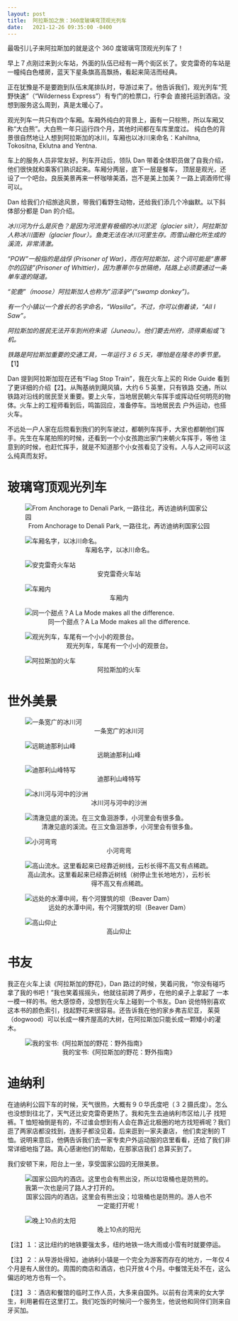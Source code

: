 ```yaml
---
layout: post
title:  阿拉斯加之旅：360度玻璃穹顶观光列车
date:   2021-12-26 09:35:00 -0400
---
```


最吸引儿子来阿拉斯加的就是这个 360 度玻璃穹顶观光列车了！

早上７点刚过来到火车站，外面的队伍已经有一两个街区长了。安克雷奇的车站是一幢纯白色楼房，蓝天下星条旗高高飘扬，看起来简洁而经典。

正在犹豫是不是要跑到队伍末尾排队时，导游过来了。他告诉我们，观光列车“荒野快速”（“Wilderness Express”）有专门的检票口，行李会
直接托运到酒店。没想到服务这么周到，真是太暖心了。

观光列车一共只有四个车厢。车厢外纯白的背景上，画有一只棕熊，所以车厢又称“大白熊”。大白熊一年只运行四个月，其他时间都在车库里度过。
纯白色的背景很自然地让人想到阿拉斯加的冰川，车厢也以冰川来命名：Kahiltna, Tokositna, Eklutna and Yentna.

车上的服务人员非常友好。列车开动后，领队 Dan 带着全体职员做了自我介绍，他们很快就和乘客们熟识起来。车厢分两层，底下一层是餐车，
顶层是观光，还设了一个吧台。良辰美景再来一杯咖啡美酒，岂不是美上加美？一路上调酒师忙得可以。

Dan 给我们介绍旅途风景，带我们看野生动物，还给我们添几个冷幽默。以下斜体部分都是 Dan 的介绍。

_冰川河为什么是灰色？是因为河流里有极细的冰川淤泥（glacier silt），阿拉斯加人称冰川面粉（glacier flour）。鱼类无法在冰川河里生存。而雪山融化所生成的溪流，非常清澈。_

_“POW”一般指的是战俘 (Prisoner of War)，而在阿拉斯加，这个词可能是“惠蒂尔的囚徒”(Prisoner of Whittier)，因为惠蒂尔与世隔绝，陆路上必须要通过一条单车道的隧道。_

_“驼鹿”（moose）阿拉斯加人也称为”沼泽驴”(“swamp donkey”)。_

_有一个小镇以一个酋长的名字命名，“Wasilla”。不过，你可以倒着读，“All I Saw”。_

_阿拉斯加的居民无法开车到州府朱诺（Juneau）。他们要去州府，须得乘船或飞机。_

_铁路是阿拉斯加重要的交通工具，一年运行３６５天，哪怕是在隆冬的季节里。_【1】

Dan 提到阿拉斯加现在还有“Flag Stop Train”，我在火车上买的 Ride Guide 看到了更详细的介绍【2】。从陶基纳到飓风镇，大约６５英里，只有铁路
交通，所以铁路对沿线的居民至关重要。要上火车，当地居民朝火车挥手或挥动任何明亮的物体。火车上的工程师看到后，鸣笛回应，准备停车。当地居民去
户外运动，也搭火车。

不远处一户人家在后院看到我们的列车驶过，都朝列车挥手，大家也都朝他们挥手。先生在车尾拍照的时候，还看到一个小女孩跑出家门来朝火车挥手，等他
注意到的时候，也赶忙挥手，就是不知道那个小女孩看见了没有。人与人之间可以这么纯真而友好。


# 玻璃穹顶观光列车

<figure>
  <img src="../../../assets/images/WildernessExpress/denali_route.png" alt="From Anchorage to Denali Park, 一路往北，再访迪纳利国家公园"/>
  <center><figcaption>From Anchorage to Denali Park, 一路往北，再访迪纳利国家公园</figcaption></center>
</figure>

<figure>
  <img src="../../../assets/images/WildernessExpress/boarding-pass.jpg" alt="车厢名字，以冰川命名。"/>
  <center><figcaption>车厢名字，以冰川命名。</figcaption></center>
</figure>

<figure>
  <img src="../../../assets/images/WildernessExpress/Alaska-Railway.jpg" alt="安克雷奇火车站"/>
  <center><figcaption>安克雷奇火车站</figcaption></center>
</figure>

<figure>
  <img src="../../../assets/images/WildernessExpress/dome-rail-car.jpg" alt="车厢内"/>
  <center><figcaption>车厢内</figcaption></center>
</figure>

<figure>
  <img src="../../../assets/images/WildernessExpress/dessert.jpg" alt="同一个甜点？A La Mode makes all the difference."/>
  <center><figcaption>同一个甜点？A La Mode makes all the difference.</figcaption></center>
</figure>

<figure>
  <img src="../../../assets/images/WildernessExpress/dome-rail-car-02.jpg" alt="观光列车，车尾有一个小小的观景台。"/>
  <center><figcaption>观光列车，车尾有一个小小的观景台。</figcaption></center>
</figure>

<figure>
  <img src="../../../assets/images/WildernessExpress/Alaska-Train.jpg" alt="阿拉斯加的火车"/>
  <center><figcaption>阿拉斯加的火车</figcaption></center>
</figure>

# 世外美景

<figure>
  <img src="../../../assets/images/WildernessExpress/glacier-river.jpg" alt="一条宽广的冰川河"/>
  <center><figcaption>一条宽广的冰川河</figcaption></center>
</figure>

<figure>
  <img src="../../../assets/images/WildernessExpress/Mount-Denali-3-peaks.jpg" alt="远眺迪那利山峰"/>
  <center><figcaption>远眺迪那利山峰</figcaption></center>
</figure>

<figure>
  <img src="../../../assets/images/WildernessExpress/Mount-Denali-3-peaks-closeup.jpg" alt="迪那利山峰特写"/>
  <center><figcaption>迪那利山峰特写</figcaption></center>
</figure>

<figure>
  <img src="../../../assets/images/WildernessExpress/glacier-river-02.jpg" alt="冰川河与河中的沙洲"/>
  <center><figcaption>冰川河与河中的沙洲</figcaption></center>
</figure>

<figure>
  <img src="../../../assets/images/WildernessExpress/clear-river.jpg" alt="清澈见底的溪流。在三文鱼洄游季，小河里会有很多鱼。"/>
  <center><figcaption>清澈见底的溪流。在三文鱼洄游季，小河里会有很多鱼。</figcaption></center>
</figure>

<figure>
  <img src="../../../assets/images/WildernessExpress/glacier-river-03.jpg" alt="小河弯弯"/>
  <center><figcaption>小河弯弯</figcaption></center>
</figure>

<figure>
  <img src="../../../assets/images/WildernessExpress/clear-river-02.jpg" alt="高山流水。这里看起来已经靠近树线，云杉长得不高又有点稀疏。"/>
  <center><figcaption>高山流水。这里看起来已经靠近树线（树停止生长地地方），云杉长得不高又有点稀疏。</figcaption></center>
</figure>

<figure>
  <img src="../../../assets/images/WildernessExpress/beaver-dam.jpg" alt="远处的水潭中间，有个河狸筑的坝（Beaver Dam）"/>
  <center><figcaption>远处的水潭中间，有个河狸筑的坝（Beaver Dam）</figcaption></center>
</figure>

<figure>
  <img src="../../../assets/images/WildernessExpress/green-mountain.jpg" alt="高山仰止"/>
  <center><figcaption>高山仰止</figcaption></center>
</figure>

# 书友

我正在火车上读《阿拉斯加的野花》，Dan 路过的时候，笑着问我，“你没有碰巧拿了我的书吧！”我也笑着摇摇头，他就往前跨了两步，在他的桌子上拿起了
一本一模一样的书。他大感惊奇，没想到在火车上碰到一个书友。Dan 说他特别喜欢这本书的颜色索引，找起野花来很容易。还告诉我在他的家乡弗吉尼亚，
茱萸（dogwood）可以长成一棵齐屋高的大树，在阿拉斯加只能长成一颗矮小的灌木。

<figure>
  <img src="../../../assets/images/WildernessExpress/Alaskan-Wild-Flowers-book.jpg" alt="我的宝书:《阿拉斯加的野花：野外指南》"/>
  <center><figcaption>我的宝书:《阿拉斯加的野花：野外指南》</figcaption></center>
</figure>

# 迪纳利

在迪纳利公园下车的时候，天气很热，大概有９０华氏度吧（３２摄氏度）。怎么也没想到往北了，天气还比安克雷奇更热了。我和先生去迪纳利市区给儿子
找短裤。T 恤短袖倒是有的，不过谁会想到有人会在靠近北极圈的地方找短裤呢？我们逛了两家店都没找到，连影子都没见着。后来逛到一家夫妻店，
他们卖定制的 T 恤。说明来意后，他俩告诉我们去一家专卖户外运动服的店里看看，还给了我们非常详细地指了路。真心感谢他们的帮助，在那家店我们
总算买到了。

我们安顿下来，阳台上一坐，享受国家公园的无限美景。

<figure>
  <img src="../../../assets/images/WildernessExpress/DenaliBluffs.jpg" alt="国家公园内的酒店。这里也会有熊出没，所以垃圾桶也是防熊的。我第一次也是问了路人才打开的。"/>
  <center><figcaption>国家公园内的酒店。这里会有熊出没；垃圾桶也是防熊的。游人也不一定能打开呢！</figcaption></center>
</figure>

<figure>
  <img src="../../../assets/images/WildernessExpress/DenaliBluffs-2.jpg" alt="晚上10点的太阳"/>
  <center><figcaption>晚上10点的阳光</figcaption></center>
</figure>


【注】１：这比纽约的地铁要强太多，纽约地铁一场大雨或小雪有时就要停运。

【注】２：从导游处得知，迪纳利小镇是一个完全为游客而存在的地方，一年仅４个月是有人居住的。周围的商店和酒店，也只开放４个月。中餐馆无处不在，这么偏远的地方也有一个。

【注】３：酒店和餐馆的临时工作人员，大多来自国外。以前有台湾来的女大学生，利用暑假在这里打工。我们吃饭的时候问一个服务生，他说他和同伴们则来自牙买加。

